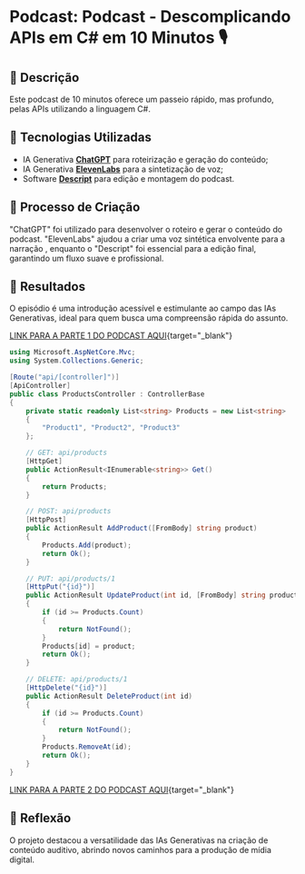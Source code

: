 # Podcast: Podcast - Descomplicando APIs em C# em 10 Minutos 🎙️

## 📒 Descrição
Este podcast de 10 minutos oferece um passeio rápido, mas profundo, pelas APIs utilizando a linguagem C#.

## 🤖 Tecnologias Utilizadas
- IA Generativa **[ChatGPT](https://chat.openai.com)** para roteirização e geração do conteúdo;
- IA Generativa **[ElevenLabs](https://www.elevenlabs.io)** para a sintetização de voz;
- Software **[Descript](https://www.descript.com)** para edição e montagem do podcast.

## 🧐 Processo de Criação
"ChatGPT" foi utilizado para desenvolver o roteiro e gerar o conteúdo do podcast. "ElevenLabs" ajudou a criar uma voz sintética envolvente para a narração , enquanto o "Descript" foi essencial para a edição final, garantindo um fluxo suave e profissional.

## 🚀 Resultados
O episódio é uma introdução acessível e estimulante ao campo das IAs Generativas, ideal para quem busca uma compreensão rápida do assunto.

[LINK PARA A PARTE 1 DO PODCAST AQUI](https://share.descript.com/view/pax5QjAG3x8){target="_blank"}

~~~c#
using Microsoft.AspNetCore.Mvc;
using System.Collections.Generic;

[Route("api/[controller]")]
[ApiController]
public class ProductsController : ControllerBase
{
    private static readonly List<string> Products = new List<string>
    {
        "Product1", "Product2", "Product3"
    };

    // GET: api/products
    [HttpGet]
    public ActionResult<IEnumerable<string>> Get()
    {
        return Products;
    }

    // POST: api/products
    [HttpPost]
    public ActionResult AddProduct([FromBody] string product)
    {
        Products.Add(product);
        return Ok();
    }

    // PUT: api/products/1
    [HttpPut("{id}")]
    public ActionResult UpdateProduct(int id, [FromBody] string product)
    {
        if (id >= Products.Count)
        {
            return NotFound();
        }
        Products[id] = product;
        return Ok();
    }

    // DELETE: api/products/1
    [HttpDelete("{id}")]
    public ActionResult DeleteProduct(int id)
    {
        if (id >= Products.Count)
        {
            return NotFound();
        }
        Products.RemoveAt(id);
        return Ok();
    }
}
~~~

[LINK PARA A PARTE 2 DO PODCAST AQUI](https://share.descript.com/view/26LXvaUaXvH){target="_blank"}

## 💭 Reflexão
O projeto destacou a versatilidade das IAs Generativas na criação de conteúdo auditivo, abrindo novos caminhos para a produção de mídia digital.
